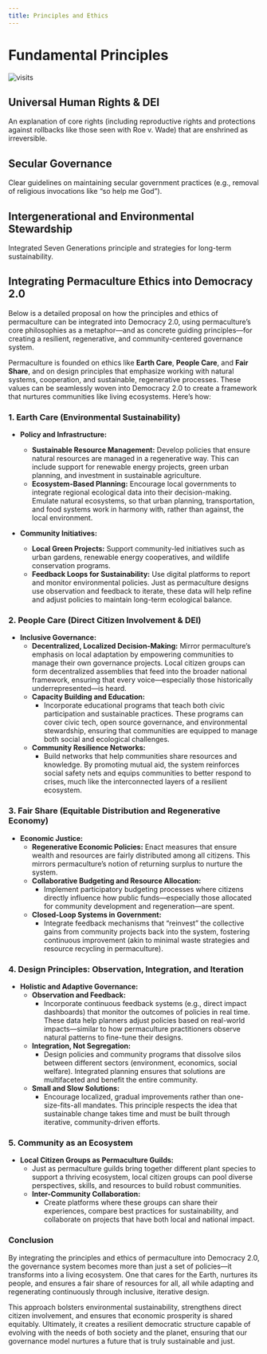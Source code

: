 ```yaml
---
title: Principles and Ethics
---
```



# Fundamental Principles

![visits](https://visit-counter.vercel.app/counter.png?page=https%3A%2F%2Fselwynpolit.github.io%2Fdemo2%2Fprinciples&s=16&c=030303&bg=00000000&no=5&ff=electrolize&tb=&ta=+Views)

## Universal Human Rights & DEI  
  An explanation of core rights (including reproductive rights and protections against rollbacks like those seen with Roe v. Wade) that are enshrined as irreversible.

## Secular Governance
  Clear guidelines on maintaining secular government practices (e.g., removal of religious invocations like “so help me God”).

## Intergenerational and Environmental Stewardship  
  Integrated Seven Generations principle and strategies for long-term sustainability.


## Integrating Permaculture Ethics into Democracy 2.0

Below is a detailed proposal on how the principles and ethics of permaculture can be integrated into Democracy 2.0, using permaculture’s core philosophies as a metaphor—and as concrete guiding principles—for creating a resilient, regenerative, and community-centered governance system.



Permaculture is founded on ethics like **Earth Care**, **People Care**, and **Fair Share**, and on design principles that emphasize working with natural systems, cooperation, and sustainable, regenerative processes. These values can be seamlessly woven into Democracy 2.0 to create a framework that nurtures communities like living ecosystems. Here’s how:

### 1. **Earth Care (Environmental Sustainability)**

- **Policy and Infrastructure:**
    - **Sustainable Resource Management:** Develop policies that ensure natural resources are managed in a regenerative way. This can include support for renewable energy projects, green urban planning, and investment in sustainable agriculture.
    - **Ecosystem-Based Planning:** Encourage local governments to integrate regional ecological data into their decision-making. Emulate natural ecosystems, so that urban planning, transportation, and food systems work in harmony with, rather than against, the local environment.

- **Community Initiatives:**
    - **Local Green Projects:** Support community-led initiatives such as urban gardens, renewable energy cooperatives, and wildlife conservation programs.
    - **Feedback Loops for Sustainability:** Use digital platforms to report and monitor environmental policies. Just as permaculture designs use observation and feedback to iterate, these data will help refine and adjust policies to maintain long-term ecological balance.

### 2. **People Care (Direct Citizen Involvement & DEI)**

- **Inclusive Governance:**
    - **Decentralized, Localized Decision-Making:** Mirror permaculture’s emphasis on local adaptation by empowering communities to manage their own governance projects. Local citizen groups can form decentralized assemblies that feed into the broader national framework, ensuring that every voice—especially those historically underrepresented—is heard.
    - **Capacity Building and Education:**
        - Incorporate educational programs that teach both civic participation and sustainable practices. These programs can cover civic tech, open source governance, and environmental stewardship, ensuring that communities are equipped to manage both social and ecological challenges.
    - **Community Resilience Networks:**
        - Build networks that help communities share resources and knowledge. By promoting mutual aid, the system reinforces social safety nets and equips communities to better respond to crises, much like the interconnected layers of a resilient ecosystem.

### 3. **Fair Share (Equitable Distribution and Regenerative Economy)**

- **Economic Justice:**
    - **Regenerative Economic Policies:** Enact measures that ensure wealth and resources are fairly distributed among all citizens. This mirrors permaculture’s notion of returning surplus to nurture the system.
    - **Collaborative Budgeting and Resource Allocation:**
        - Implement participatory budgeting processes where citizens directly influence how public funds—especially those allocated for community development and regeneration—are spent.
    - **Closed-Loop Systems in Government:**
        - Integrate feedback mechanisms that “reinvest” the collective gains from community projects back into the system, fostering continuous improvement (akin to minimal waste strategies and resource recycling in permaculture).

### 4. **Design Principles: Observation, Integration, and Iteration**

- **Holistic and Adaptive Governance:**
    - **Observation and Feedback:**
        - Incorporate continuous feedback systems (e.g., direct impact dashboards) that monitor the outcomes of policies in real time. These data help planners adjust policies based on real-world impacts—similar to how permaculture practitioners observe natural patterns to fine-tune their designs.
    - **Integration, Not Segregation:**
        - Design policies and community programs that dissolve silos between different sectors (environment, economics, social welfare). Integrated planning ensures that solutions are multifaceted and benefit the entire community.
    - **Small and Slow Solutions:**
        - Encourage localized, gradual improvements rather than one-size-fits-all mandates. This principle respects the idea that sustainable change takes time and must be built through iterative, community-driven efforts.

### 5. **Community as an Ecosystem**

- **Local Citizen Groups as Permaculture Guilds:**
    - Just as permaculture guilds bring together different plant species to support a thriving ecosystem, local citizen groups can pool diverse perspectives, skills, and resources to build robust communities.
    - **Inter-Community Collaboration:**
        - Create platforms where these groups can share their experiences, compare best practices for sustainability, and collaborate on projects that have both local and national impact.


### Conclusion

By integrating the principles and ethics of permaculture into Democracy 2.0, the governance system becomes more than just a set of policies—it transforms into a living ecosystem. One that cares for the Earth, nurtures its people, and ensures a fair share of resources for all, all while adapting and regenerating continuously through inclusive, iterative design.

This approach bolsters environmental sustainability, strengthens direct citizen involvement, and ensures that economic prosperity is shared equitably. Ultimately, it creates a resilient democratic structure capable of evolving with the needs of both society and the planet, ensuring that our governance model nurtures a future that is truly sustainable and just.
